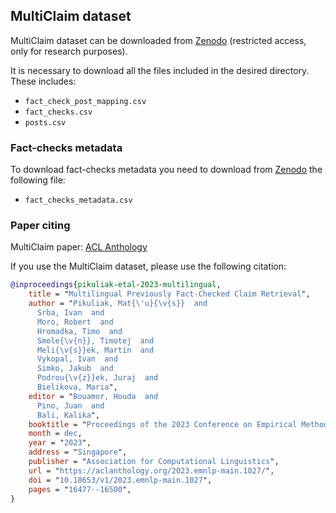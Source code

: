 ## MultiClaim dataset

MultiClaim dataset can be downloaded from [Zenodo](https://zenodo.org/records/7737983) (restricted access, only for research purposes).

It is necessary to download all the files included in the desired directory. These includes:
- `fact_check_post_mapping.csv`
- `fact_checks.csv`
- `posts.csv`

### Fact-checks metadata

To download fact-checks metadata you need to download from [Zenodo](https://zenodo.org/records/15267292) the following file:
 - `fact_checks_metadata.csv`

### Paper citing

MultiClaim paper: [ACL Anthology](https://aclanthology.org/2023.emnlp-main.1027/)

If you use the MultiClaim dataset, please use the following citation:

```bibtex
@inproceedings{pikuliak-etal-2023-multilingual,
    title = "Multilingual Previously Fact-Checked Claim Retrieval",
    author = "Pikuliak, Mat{\'u}{\v{s}}  and
      Srba, Ivan  and
      Moro, Robert  and
      Hromadka, Timo  and
      Smole{\v{n}}, Timotej  and
      Meli{\v{s}}ek, Martin  and
      Vykopal, Ivan  and
      Simko, Jakub  and
      Podrou{\v{z}}ek, Juraj  and
      Bielikova, Maria",
    editor = "Bouamor, Houda  and
      Pino, Juan  and
      Bali, Kalika",
    booktitle = "Proceedings of the 2023 Conference on Empirical Methods in Natural Language Processing",
    month = dec,
    year = "2023",
    address = "Singapore",
    publisher = "Association for Computational Linguistics",
    url = "https://aclanthology.org/2023.emnlp-main.1027/",
    doi = "10.18653/v1/2023.emnlp-main.1027",
    pages = "16477--16500",
}
```